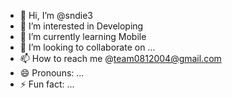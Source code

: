 - 👋 Hi, I’m @sndie3
- 👀 I’m interested in Developing
- 🌱 I’m currently learning Mobile
- 💞️ I’m looking to collaborate on ...
- 📫 How to reach me @team0812004@gmail.com
- 😄 Pronouns: ...
- ⚡ Fun fact: ...

<!---
sndie3/sndie3 is a ✨ special ✨ repository because its `README.md` (this file) appears on your GitHub profile.
You can click the Preview link to take a look at your changes.
--->
